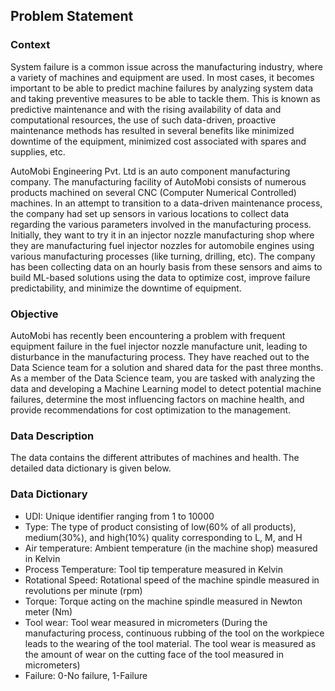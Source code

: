 ## Problem Statement

### Context 
System failure is a common issue across the manufacturing industry, where a variety of machines and equipment are used. In most cases, it becomes important to be able to predict machine failures by analyzing system data and taking preventive measures to be able to tackle them. This is known as predictive maintenance and with the rising availability of data and computational resources, the use of such data-driven, proactive maintenance methods has resulted in several benefits like minimized downtime of the equipment, minimized cost associated with spares and supplies, etc.

AutoMobi Engineering Pvt. Ltd is an auto component manufacturing company. The manufacturing facility of AutoMobi consists of numerous products machined on several CNC (Computer Numerical Controlled) machines. In an attempt to transition to a data-driven maintenance process, the company had set up sensors in various locations to collect data regarding the various parameters involved in the manufacturing process. Initially, they want to try it in an injector nozzle manufacturing shop where they are manufacturing fuel injector nozzles for automobile engines using various manufacturing processes (like turning, drilling, etc). The company has been collecting data on an hourly basis from these sensors and aims to build ML-based solutions using the data to optimize cost, improve failure predictability, and minimize the downtime of equipment.

### Objective
AutoMobi has recently been encountering a problem with frequent equipment failure in the fuel injector nozzle manufacture unit, leading to disturbance in the manufacturing process. They have reached out to the Data Science team for a solution and shared data for the past three months. As a member of the Data Science team, you are tasked with analyzing the data and developing a Machine Learning model to detect potential machine failures, determine the most influencing factors on machine health, and provide recommendations for cost optimization to the management.

### Data Description
The data contains the different attributes of machines and health. The detailed data dictionary is given below.

### Data Dictionary 
* UDI: Unique identifier ranging from 1 to 10000
* Type: The type of product consisting of low(60% of all products), medium(30%), and high(10%) quality corresponding to L, M, and H
* Air temperature: Ambient temperature (in the machine shop) measured in Kelvin
* Process Temperature: Tool tip temperature measured in Kelvin
* Rotational Speed: Rotational speed of the machine spindle measured in revolutions per minute (rpm)
* Torque: Torque acting on the machine spindle measured in Newton meter (Nm)
* Tool wear: Tool wear measured in micrometers (During the manufacturing process, continuous rubbing of the tool on the workpiece leads to the wearing of the tool material. The tool wear is measured as the amount of wear on the cutting face of the tool measured in micrometers)
* Failure: 0-No failure, 1-Failure

